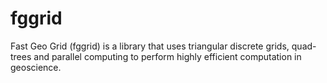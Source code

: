 # fggrid
Fast Geo Grid (fggrid) is a library that uses triangular discrete grids, quad-trees and parallel computing to perform highly efficient computation in geoscience. 

